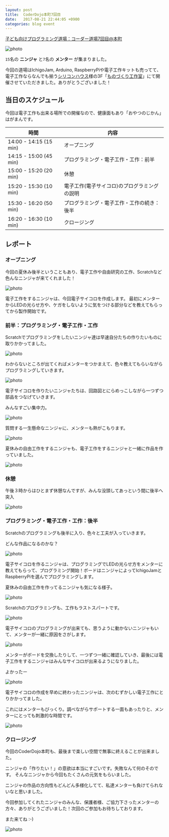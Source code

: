 ```yaml
---
layout: post
title:  CoderDojo本町7回目
date:   2017-08-21 22:44:05 +0900
categories: blog event
---
```


[子ども向けプログラミング道場：コーダー道場7回目@本町](https://coderdojo-hommachi.doorkeeper.jp/events/63270)

![photo](/assets/img/2017-08-20/DSC_0435.JPG)

`15`名の **ニンジャ** と`7`名の **メンター** が集まりました。

今回の道場はIchigoJam, Arduino, RaspberryPiや電子工作キットも売ってて、電子工作ならなんでも揃う[シリコンハウス](http://silicon.kyohritsu.com/)様の3F「[ものづくり工作室](http://silicon.kyohritsu.com/monodukuri.html)」にて開催させていただきました。ありがとうございました！

## 当日のスケジュール

今回は電子工作も出来る場所での開催なので、健康面もあり「おやつのじかん」はがまんです。


時間                   | 内容
-----------------------|------
14:00 - 14:15 (15 min) | オープニング
14:15 - 15:00 (45 min) | プログラミング・電子工作・工作：前半
15:00 - 15:20 (20 min) | 休憩
15:20 - 15:30 (10 min) | 電子工作(電子サイコロ)のプログラミングの説明
15:30 - 16:20 (50 min) | プログラミング・電子工作・工作の続き：後半
16:20 - 16:30 (10 min) | クロージング

## レポート

### オープニング

今回の夏休み後半ということもあり、電子工作や自由研究の工作、Scratchなど色んなニンジャが来てくれました！

![photo](/assets/img/2017-08-20/DSC_0445.JPG)

電子工作をするニンジャは、今回電子サイコロを作成します。
最初にメンターからLEDの光らせ方や、ケガをしないように気をつける部分などを教えてもらってから製作開始です。

### 前半：プログラミング・電子工作・工作

Scratchでプログラミングをしたいニンジャ達は早速自分たちの作りたいものに取りかかってました。

![photo](/assets/img/2017-08-20/DSC_0447.JPG)

わからないところが出てくればメンターをつかまえて、色々教えてもらいながらプログラミングしていきます。

![photo](/assets/img/2017-08-20/DSC_0476.JPG)

電子サイコロを作りたいニンジャたちは、回路図とにらめっこしながら一つずつ部品をつなげていきます。

みんなすごい集中力。

![photo](/assets/img/2017-08-20/DSC_0448.JPG)

質問する一生懸命なニンジャに、メンターも熱がこもります。

![photo](/assets/img/2017-08-20/DSC_0456.JPG)

夏休みの自由工作をするニンジャも、電子工作をするニンジャと一緒に作品を作っていました。

![photo](/assets/img/2017-08-20/DSC_2947.JPG)

### 休憩

午後３時からはひとまず休憩なんですが、みんな没頭してあっという間に後半へ突入

![photo](/assets/img/2017-08-20/DSC_0467.JPG)

### プログラミング・電子工作・工作：後半

Scratchのプログラミングも後半に入り、色々と工夫が入っていきます。

どんな作品になるのかな？

![photo](/assets/img/2017-08-20/DSC_0475.JPG)

電子サイコロを作るニンジャは、プログラミングでLEDの光らせ方をメンターに教えてもらって、プログラミング開始！ボードはニンジャによってIchigoJamとRaspberryPiを選んでプログラミングします。

夏休みの自由工作を作ってるニンジャも気になる様子。

![photo](/assets/img/2017-08-20/DSC_2950.JPG)

Scratchのプログラミングも、工作もラストスパートです。

![photo](/assets/img/2017-08-20/DSC_0474.JPG)

電子サイコロのプログラミングが出来ても、思うように動かないニンジャもいて、メンターが一緒に原因をさがします。

![photo](/assets/img/2017-08-20/DSC_0478.JPG)

メンターがボードを交換したりして、一つずつ一緒に確認していき、最後には電子工作をするニンジャはみんなサイコロが出来るようになりました。

よかったー

![photo](/assets/img/2017-08-20/DSC_0477.JPG)

電子サイコロの作成を早めに終わったニンジャは、次のむずかしい電子工作にとりかかってました。

これにはメンターもびっくり。調べながらサポートする一面もあったりと、メンターにとっても刺激的な時間です。

![photo](/assets/img/2017-08-20/DSC_2949.JPG)

### クロージング

今回のCoderDojo本町も、最後まで楽しい空間で無事に終えることが出来ました。

ニンジャの「作りたい！」の意欲は本当にすごいです。失敗なんて何のそのです。
そんなニンジャから今回もたくさんの元気をもらいました。

ニンジャの作品の方向性もどんどん多様化してて、私達メンターも負けてられないなと思いました。

今回参加してくれたニンジャのみんな、保護者様、ご協力下さったメンターの方々、ありがとうございました！次回のご参加もお待ちしております。

また来てね :-)

![photo](/assets/img/2017-08-20/image_uploaded_from_ios_1024.jpg)

